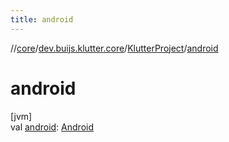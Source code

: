 ```yaml
---
title: android
---
```

//[core](../../../index.html)/[dev.buijs.klutter.core](../index.html)/[KlutterProject](index.html)/[android](android.html)



# android



[jvm]\
val [android](android.html): [Android](../-android/index.html)




